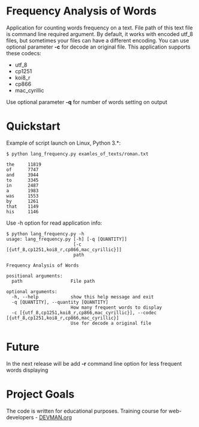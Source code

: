 # Frequency Analysis of Words


Application for counting words frequency on a text. File path of this text file is  command line required argument.
By default, it works with encoded utf_8 files, but sometimes your files can have a different encoding. 
You can use optional parameter **-c** for decode an original file. This application supports these codecs:

 - utf_8
 - cp1251
 - koi8_r
 - cp866
 - mac_cyrillic
 
Use optional parameter **-q** for number of words setting on output

# Quickstart

Example of script launch on Linux, Python 3.*:

```
$ python lang_frequency.py examles_of_texts/roman.txt

the     11819
of      7747
and     3944
to      3345
in      2487
a       1983
was     1553
by      1261
that    1149
his     1146
```
Use -h option for read application info:
```
$ python lang_frequency.py -h
usage: lang_frequency.py [-h] [-q [QUANTITY]]
                         [-c [{utf_8,cp1251,koi8_r,cp866,mac_cyrillic}]]
                         path

Frequency Analysis of Words

positional arguments:
  path                  File path

optional arguments:
  -h, --help            show this help message and exit
  -q [QUANTITY], --quantity [QUANTITY]
                        How many frequent words to display
  -c [{utf_8,cp1251,koi8_r,cp866,mac_cyrillic}], --codec [{utf_8,cp1251,koi8_r,cp866,mac_cyrillic}]
                        Use for decode a original file
```

# Future

In the next release will be add **-r** command line option for less frequent words displaying

# Project Goals

The code is written for educational purposes. Training course for web-developers - [DEVMAN.org](https://devman.org)
